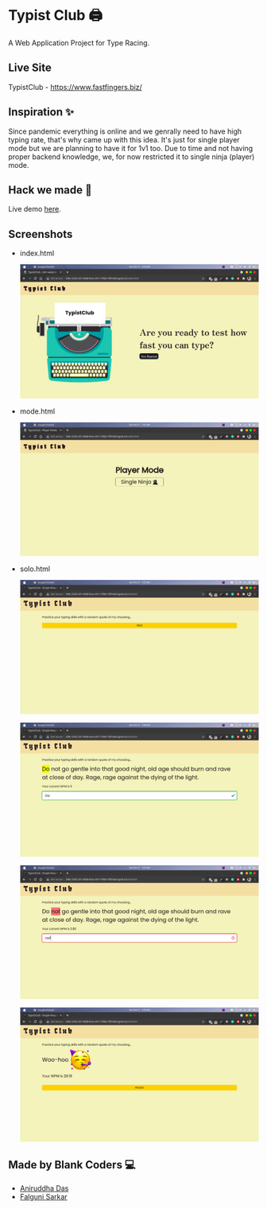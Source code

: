 # Typist Club 🖨️

A Web Application Project for Type Racing.

## Live Site

TypistClub - <https://www.fastfingers.biz/>

## Inspiration ✨

Since pandemic everything is online and we genrally need to have high typing rate, that's why came up with this idea. It's just for single player mode but we are planning to have it for 1v1 too. Due to time and not having proper backend knowledge, we, for now restricted it to single ninja (player) mode.

## Hack we made 🚀

Live demo [here](https://youtu.be/ems5yRUco2U).

## Screenshots

- index.html

  ![index](assets/index.png)

- mode.html

  ![mode](assets/mode.png)

- solo.html

  ![solo-start](assets/solo-start.png)

  ![success](assets/success.png)

  ![error](assets/error.png)

  ![result](assets/result.png)

## Made by Blank Coders 💻





- [Aniruddha Das](https://twitter.com/isthatAniruddha)
- [Falguni Sarkar](https://twitter.com/isshefalguni)
